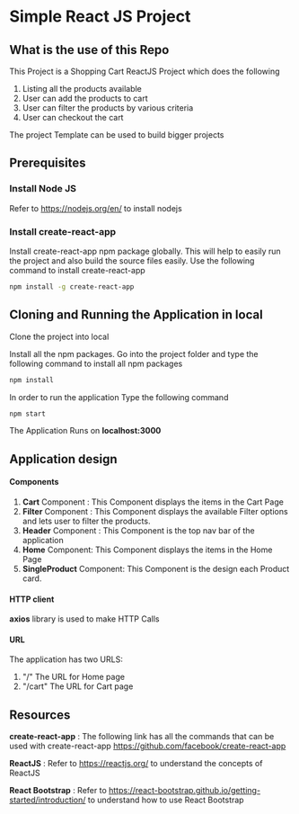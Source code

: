 # Simple React JS Project

## What is the use of this Repo

This Project is a Shopping Cart ReactJS Project which does the following
1. Listing all the products available
2. User can add the products to cart
3. User can filter the products by various criteria
4. User can checkout the cart

The project Template can be used to build bigger projects

## Prerequisites

### Install Node JS
Refer to https://nodejs.org/en/ to install nodejs

### Install create-react-app
Install create-react-app npm package globally. This will help to easily run the project and also build the source files easily. Use the following command to install create-react-app

```bash
npm install -g create-react-app
```

## Cloning and Running the Application in local

Clone the project into local

Install all the npm packages. Go into the project folder and type the following command to install all npm packages

```bash
npm install
```

In order to run the application Type the following command

```bash
npm start
```

The Application Runs on **localhost:3000**

## Application design

#### Components

1. **Cart** Component : This Component displays the items in the Cart Page
2. **Filter** Component : This Component displays the available Filter options and lets user to filter the products.
3. **Header** Component : This Component is the top nav bar of the application
4. **Home** Component: This Component displays the items in the Home Page
5. **SingleProduct** Component: This Component is the design each Product card.

#### HTTP client

**axios** library is used to make HTTP Calls

#### URL

The application has two URLS:
1. "/" The URL for Home page
2. "/cart" The URL for Cart page

## Resources

**create-react-app** : The following link has all the commands that can be used with create-react-app
https://github.com/facebook/create-react-app

**ReactJS** : Refer to https://reactjs.org/ to understand the concepts of ReactJS

**React Bootstrap** : Refer to https://react-bootstrap.github.io/getting-started/introduction/ to understand how to use React Bootstrap